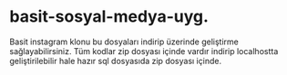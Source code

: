 # basit-sosyal-medya-uyg.
Basit instagram klonu bu dosyaları indirip üzerinde geliştirme sağlayabilirsiniz.
Tüm kodlar zip dosyası içinde vardır indirip localhostta geliştirilebilir hale hazır sql dosyasıda zip dosyası içinde.
